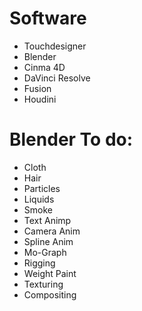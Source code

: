 # Software
* Touchdesigner
* Blender
* Cinma 4D
* DaVinci Resolve
* Fusion
* Houdini

# Blender To do:

* Cloth
* Hair
* Particles
* Liquids
* Smoke
* Text Animp
* Camera Anim
* Spline Anim
* Mo-Graph
* Rigging
* Weight Paint
* Texturing
* Compositing
